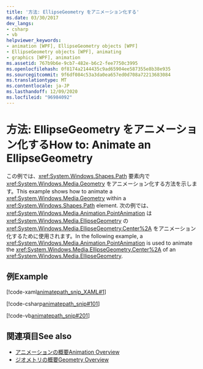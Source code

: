 ```yaml
---
title: '方法: EllipseGeometry をアニメーション化する'
ms.date: 03/30/2017
dev_langs:
- csharp
- vb
helpviewer_keywords:
- animation [WPF], EllipseGeometry objects [WPF]
- EllipseGeometry objects [WPF], animating
- graphics [WPF], animation
ms.assetid: 767b9b6e-9cb7-482e-b6c2-fee7750c3995
ms.openlocfilehash: 0f8174a2144435c9ad65904ee587355e8b38e935
ms.sourcegitcommit: 9f6df084c53a3da0ea657ed0d708a72213683084
ms.translationtype: MT
ms.contentlocale: ja-JP
ms.lasthandoff: 12/09/2020
ms.locfileid: "96984092"
---
```

# <a name="how-to-animate-an-ellipsegeometry"></a><span data-ttu-id="7fae7-102">方法: EllipseGeometry をアニメーション化する</span><span class="sxs-lookup"><span data-stu-id="7fae7-102">How to: Animate an EllipseGeometry</span></span>
<span data-ttu-id="7fae7-103">この例では、<xref:System.Windows.Shapes.Path> 要素内で <xref:System.Windows.Media.Geometry> をアニメーション化する方法を示します。</span><span class="sxs-lookup"><span data-stu-id="7fae7-103">This example shows how to animate a <xref:System.Windows.Media.Geometry> within a <xref:System.Windows.Shapes.Path> element.</span></span> <span data-ttu-id="7fae7-104">次の例では、<xref:System.Windows.Media.Animation.PointAnimation> は <xref:System.Windows.Media.EllipseGeometry> の <xref:System.Windows.Media.EllipseGeometry.Center%2A> をアニメーション化するために使用されます。</span><span class="sxs-lookup"><span data-stu-id="7fae7-104">In the following example, a <xref:System.Windows.Media.Animation.PointAnimation> is used to animate the <xref:System.Windows.Media.EllipseGeometry.Center%2A> of an <xref:System.Windows.Media.EllipseGeometry>.</span></span>  
  
## <a name="example"></a><span data-ttu-id="7fae7-105">例</span><span class="sxs-lookup"><span data-stu-id="7fae7-105">Example</span></span>  
 [!code-xaml[animatepath_snip_XAML#1](~/samples/snippets/csharp/VS_Snippets_Wpf/animatepath_snip_XAML/CS/EllipseGeometryExample.xaml#1)]  
  
 [!code-csharp[animatepath_snip#101](~/samples/snippets/csharp/VS_Snippets_Wpf/animatepath_snip/CSharp/EllipseGeometryExample.cs#101)]  
  
 [!code-vb[animatepath_snip#201](~/samples/snippets/visualbasic/VS_Snippets_Wpf/animatepath_snip/VisualBasic/EllipseGeometryExample.vb#201)]  
  
## <a name="see-also"></a><span data-ttu-id="7fae7-106">関連項目</span><span class="sxs-lookup"><span data-stu-id="7fae7-106">See also</span></span>

- [<span data-ttu-id="7fae7-107">アニメーションの概要</span><span class="sxs-lookup"><span data-stu-id="7fae7-107">Animation Overview</span></span>](animation-overview.md)
- [<span data-ttu-id="7fae7-108">ジオメトリの概要</span><span class="sxs-lookup"><span data-stu-id="7fae7-108">Geometry Overview</span></span>](geometry-overview.md)
